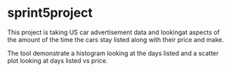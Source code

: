 # sprint5project

This project is taking US car advertisement data and lookingat aspects of the amount of the time the cars stay listed along with their price and make.

The tool demonstrate a histogram looking at the days listed and a scatter plot looking at days listed vs price.
